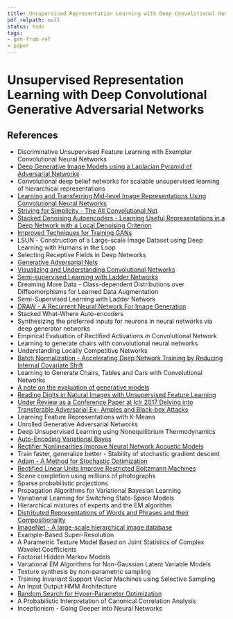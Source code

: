 ```yaml
---
title: Unsupervised Representation Learning with Deep Convolutional Generative Adversarial Networks
pdf_relpath: null
status: todo
tags:
- gen-from-ref
- paper
---
```


# Unsupervised Representation Learning with Deep Convolutional Generative Adversarial Networks

## References

- Discriminative Unsupervised Feature Learning with Exemplar Convolutional Neural Networks
- [Deep Generative Image Models using a Laplacian Pyramid of Adversarial Networks](./deep-generative-image-models-using-a-laplacian-pyramid-of-adversarial-networks.md)
- Convolutional deep belief networks for scalable unsupervised learning of hierarchical representations
- [Learning and Transferring Mid-level Image Representations Using Convolutional Neural Networks](./learning-and-transferring-mid-level-image-representations-using-convolutional-neural-networks.md)
- [Striving for Simplicity - The All Convolutional Net](./striving-for-simplicity-the-all-convolutional-net.md)
- [Stacked Denoising Autoencoders - Learning Useful Representations in a Deep Network with a Local Denoising Criterion](./stacked-denoising-autoencoders-learning-useful-representations-in-a-deep-network-with-a-local-denoising-criterion.md)
- [Improved Techniques for Training GANs](./improved-techniques-for-training-gans.md)
- LSUN - Construction of a Large-scale Image Dataset using Deep Learning with Humans in the Loop
- Selecting Receptive Fields in Deep Networks
- [Generative Adversarial Nets](./generative-adversarial-nets.md)
- [Visualizing and Understanding Convolutional Networks](./visualizing-and-understanding-convolutional-networks.md)
- [Semi-supervised Learning with Ladder Networks](./semi-supervised-learning-with-ladder-networks.md)
- Dreaming More Data - Class-dependent Distributions over Diffeomorphisms for Learned Data Augmentation
- Semi-Supervised Learning with Ladder Network
- [DRAW - A Recurrent Neural Network For Image Generation](./draw-a-recurrent-neural-network-for-image-generation.md)
- Stacked What-Where Auto-encoders
- Synthesizing the preferred inputs for neurons in neural networks via deep generator networks
- Empirical Evaluation of Rectified Activations in Convolutional Network
- Learning to generate chairs with convolutional neural networks
- Understanding Locally Competitive Networks
- [Batch Normalization - Accelerating Deep Network Training by Reducing Internal Covariate Shift](./batch-normalization-accelerating-deep-network-training-by-reducing-internal-covariate-shift.md)
- Learning to Generate Chairs, Tables and Cars with Convolutional Networks
- [A note on the evaluation of generative models](./a-note-on-the-evaluation-of-generative-models.md)
- [Reading Digits in Natural Images with Unsupervised Feature Learning](./reading-digits-in-natural-images-with-unsupervised-feature-learning.md)
- [Under Review as a Conference Paper at Iclr 2017 Delving into Transferable Adversarial Ex- Amples and Black-box Attacks](./under-review-as-a-conference-paper-at-iclr-2017-delving-into-transferable-adversarial-ex-amples-and-black-box-attacks.md)
- Learning Feature Representations with K-Means
- Unrolled Generative Adversarial Networks
- Deep Unsupervised Learning using Nonequilibrium Thermodynamics
- [Auto-Encoding Variational Bayes](./auto-encoding-variational-bayes.md)
- [Rectifier Nonlinearities Improve Neural Network Acoustic Models](./rectifier-nonlinearities-improve-neural-network-acoustic-models.md)
- Train faster, generalize better - Stability of stochastic gradient descent
- [Adam - A Method for Stochastic Optimization](./adam-a-method-for-stochastic-optimization.md)
- [Rectified Linear Units Improve Restricted Boltzmann Machines](./rectified-linear-units-improve-restricted-boltzmann-machines.md)
- Scene completion using millions of photographs
- Sparse probabilistic projections
- Propagation Algorithms for Variational Bayesian Learning
- Variational Learning for Switching State-Space Models
- Hierarchical mixtures of experts and the EM algorithm
- [Distributed Representations of Words and Phrases and their Compositionality](./distributed-representations-of-words-and-phrases-and-their-compositionality.md)
- [ImageNet - A large-scale hierarchical image database](./imagenet-a-large-scale-hierarchical-image-database.md)
- Example-Based Super-Resolution
- A Parametric Texture Model Based on Joint Statistics of Complex Wavelet Coefficients
- Factorial Hidden Markov Models
- Variational EM Algorithms for Non-Gaussian Latent Variable Models
- Texture synthesis by non-parametric sampling
- Training Invariant Support Vector Machines using Selective Sampling
- An Input Output HMM Architecture
- [Random Search for Hyper-Parameter Optimization](./random-search-for-hyper-parameter-optimization.md)
- A Probabilistic Interpretation of Canonical Correlation Analysis
- Inceptionism - Going Deeper into Neural Networks
